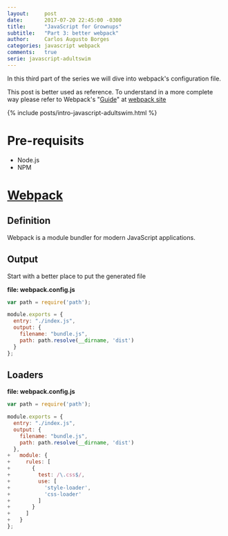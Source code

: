 ```yaml
---
layout:     post
date:       2017-07-20 22:45:00 -0300
title:      "JavaScript for Grownups"
subtitle:   "Part 3: better webpack"
author:     Carlos Augusto Borges
categories: javascript webpack
comments:   true
serie: javascript-adultswim
---
```


In this third part of the series we will dive into webpack's configuration file.

This post is better used as reference. To understand in a more complete way please refer to Webpack's "[Guide](https://webpack.js.org/guides/)" at [webpack site][webpack]

{% include posts/intro-javascript-adultswim.html %}

# Pre-requisits

* Node.js
* NPM

# [Webpack][webpack]

## Definition

Webpack is a module bundler for modern JavaScript applications.

## Output

Start with a better place to put the generated file

**file: webpack.config.js**
```javascript
var path = require('path');

module.exports = {
  entry: "./index.js",
  output: {
    filename: "bundle.js",
    path: path.resolve(__dirname, 'dist')
  }
};
```

## Loaders

**file: webpack.config.js**
```javascript
var path = require('path');

module.exports = {
  entry: "./index.js",
  output: {
    filename: "bundle.js",
    path: path.resolve(__dirname, 'dist')
  },
+   module: {
+     rules: [
+       {
+         test: /\.css$/,
+         use: [
+           'style-loader',
+           'css-loader'
+         ]
+       }
+     ]
+   }
};
```

[redux]: http://redux.js.org/
[state]: http://redux.js.org/docs/Glossary.html#state
[store]: http://redux.js.org/docs/Glossary.html#store
[action]: http://redux.js.org/docs/Glossary.html#action
[reducer]: http://redux.js.org/docs/Glossary.html#reducer
[egghead]: https://egghead.io/
[webpack]: https://webpack.js.org/
